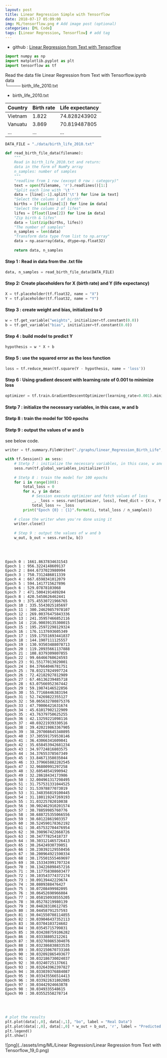 ```yaml
---
layout: post
title: Linear Regression Simple with Tensorflow
date: 2018-07-17 05:09:00
img: ML/tensorflow.png # Add image post (optional)
categories: [ML Code] 
tags: [Linear Regression, Tensorflow] # add tag
---
```


+ github : [Linear Regression from Text with Tensorflow](https://nbviewer.jupyter.org/github/gaussian37/Deep-Learning/blob/master/Library/Tensorflow/Linear%20Regression/Linear%20Regression%20from%20Text%20with%20Tensorflow.ipynb)


```python
import numpy as np
import matplotlib.pyplot as plt
import tensorflow as tf
```

Read the data file
Linear Regression from Text with Tensorflow.ipynb <br>
data <br>
└──── birth_life_2010.txt <br>

+ birth_life_2010.txt

| Country | Birth rate | Life expectancy |
|---------|------------|-----------------|
| Vietnam | 1.822      | 74.828243902    |
| Vanuatu | 3.869      | 70.819487805    |
| ...     | ...        | ...             |



```python
DATA_FILE = "./data/birth_life_2010.txt"
```


```python
def read_birth_file_data(filename):
    """
    Read in birth_life_2010.txt and return:
    data in the form of NumPy array
    n_samples: number of samples
    """        
    "readline from 1 row (except 0 row : category)"
    text = open(filename, 'r').readlines()[1:]   
    "Split each line with '\t'"
    data = [line[:-1].split('\t') for line in text]
    "Select the column 1 of birth"
    births = [float(line[1]) for line in data]
    "Select the column 2 of lifes"
    lifes = [float(line[2]) for line in data]
    "Zip birth & lifes"
    data = list(zip(births, lifes))
    "The number of samples"
    n_samples = len(data)
    "Transform data type from list to np.array"
    data = np.asarray(data, dtype=np.float32)
    
    return data, n_samples
```

#### Step 1 : Read in data from the .txt file


```python
data, n_samples = read_birth_file_data(DATA_FILE)
```

#### Step 2: Create placeholders for X (birth rate) and Y (life expectancy)


```python
X = tf.placeholder(tf.float32, name = "X")
Y = tf.placeholder(tf.float32, name = "Y")
```

#### Step 3 : create weight and bias, initialized to 0


```python
w = tf.get_variable("weights", initializer=tf.constant(0.0))
b = tf.get_variable("bias", initializer=tf.constant(0.0))
```

#### Step 4 : build model to predict Y


```python
hypothesis = w * X + b
```

#### Step 5 : use the squared error as the loss function


```python
loss = tf.reduce_mean(tf.square(Y - hypothesis, name = 'loss'))
```

#### Step 6 : Using gradient descent with learning rate of 0.001 to minimize loss


```python
optimizer = tf.train.GradientDescentOptimizer(learning_rate=0.001).minimize(loss)
```

#### Stetp 7 : initialize the necessary variables, in this case, w and b
#### Stetp 8 : train the model for 100 epochs
#### Stetp 9 : output the values of w and b

see below code.


```python
writer = tf.summary.FileWriter("./graphs/linear_Regression_Birth_Life", tf.get_default_graph())
```


```python
with tf.Session() as sess:
    # Stetp 7 : initialize the necessary variables, in this case, w and b
    sess.run(tf.global_variables_initializer())
    
    # Stetp 8 : train the model for 100 epochs
    for i in range(100):
        total_loss = 0
        for x, y in data:
            # Session execute optimizer and fetch values of loss
            _, _loss = sess.run([optimizer, loss], feed_dict = {X:x, Y:y})
            total_loss += _loss
        print("Epoch {0} : {1}".format(i, total_loss / n_samples))
    
    # close the writer when you're done using it
    writer.close()
    
    # Step 9 : output the values of w and b
    w_out, b_out = sess.run([w, b])   
```
<br><br>

    Epoch 0 : 1661.8637834631543
    Epoch 1 : 956.3224148609137
    Epoch 2 : 844.6737023980994
    Epoch 3 : 750.7312486011339
    Epoch 4 : 667.6598341012079
    Epoch 5 : 594.1417715627896
    Epoch 6 : 529.07878103068
    Epoch 7 : 471.5004191489204
    Epoch 8 : 420.5458626462441
    Epoch 9 : 375.45530721966765
    Epoch 10 : 335.5543025185697
    Epoch 11 : 300.24629857978107
    Epoch 12 : 269.00376475843336
    Epoch 13 : 241.35957466852116
    Epoch 14 : 216.90039135300015
    Epoch 15 : 195.25972298129324
    Epoch 16 : 176.1137693605349
    Epoch 17 : 159.17551693441837
    Epoch 18 : 144.1907111125557
    Epoch 19 : 130.93503488078713
    Epoch 20 : 119.20935661137888
    Epoch 21 : 108.8379309807855
    Epoch 22 : 99.66466760624593
    Epoch 23 : 91.55177013029001
    Epoch 24 : 84.37664046781751
    Epoch 25 : 78.03217824997724
    Epoch 26 : 72.42182927812989
    Epoch 27 : 67.46136239485718
    Epoch 28 : 63.07566952367442
    Epoch 29 : 59.19874146522856
    Epoch 30 : 55.77168446383194
    Epoch 31 : 52.74269822355127
    Epoch 32 : 50.065632780875376
    Epoch 33 : 47.70006421631674
    Epoch 34 : 45.61017902122909
    Epoch 35 : 43.76379750625255
    Epoch 36 : 42.13259221098116
    Epoch 37 : 40.69221939330516
    Epoch 38 : 39.420219863367905
    Epoch 39 : 38.297008645340895
    Epoch 40 : 37.305591759538146
    Epoch 41 : 36.43066341609841
    Epoch 42 : 35.658453942681234
    Epoch 43 : 34.97724816803575
    Epoch 44 : 34.37655378567349
    Epoch 45 : 33.84671358035044
    Epoch 46 : 33.379665882282545
    Epoch 47 : 32.96800991297258
    Epoch 48 : 32.60548541990942
    Epoch 49 : 32.28618434173986
    Epoch 50 : 32.004961317298495
    Epoch 51 : 31.757531331044525
    Epoch 52 : 31.53978877073019
    Epoch 53 : 31.348356819100445
    Epoch 54 : 31.180119247269193
    Epoch 55 : 31.03225782010038
    Epoch 56 : 30.902462910201574
    Epoch 57 : 30.78859985760776
    Epoch 58 : 30.688725355066556
    Epoch 59 : 30.60122861903357
    Epoch 60 : 30.524590178362192
    Epoch 61 : 30.457532704476954
    Epoch 62 : 30.398967422668726
    Epoch 63 : 30.34777825418737
    Epoch 64 : 30.303121465726413
    Epoch 65 : 30.26424930739051
    Epoch 66 : 30.230392129550456
    Epoch 67 : 30.200964921590334
    Epoch 68 : 30.175501555469697
    Epoch 69 : 30.153343991707324
    Epoch 70 : 30.134226098457216
    Epoch 71 : 30.117758308603477
    Epoch 72 : 30.103543774372174
    Epoch 73 : 30.09139442229674
    Epoch 74 : 30.0809388476427
    Epoch 75 : 30.07208499982095
    Epoch 76 : 30.06452690966084
    Epoch 77 : 30.058150938555205
    Epoch 78 : 30.05278219980139
    Epoch 79 : 30.04828310612785
    Epoch 80 : 30.04458791257593
    Epoch 81 : 30.041550708114855
    Epoch 82 : 30.039046437352113
    Epoch 83 : 30.03704103724602
    Epoch 84 : 30.03545715799831
    Epoch 85 : 30.034288759106282
    Epoch 86 : 30.03338805212261
    Epoch 87 : 30.032769865304076
    Epoch 88 : 30.032386838833535
    Epoch 89 : 30.032150670733166
    Epoch 90 : 30.032092865493677
    Epoch 91 : 30.032186730024037
    Epoch 92 : 30.03240725137661
    Epoch 93 : 30.032643962397827
    Epoch 94 : 30.033039376884087
    Epoch 95 : 30.033435566514413
    Epoch 96 : 30.033922631802085
    Epoch 97 : 30.03442924663878
    Epoch 98 : 30.0349335548615
    Epoch 99 : 30.03552558278714
    
<br><br>    


```python
# plot the results
plt.plot(data[:,0], data[:,1], "bo", label = "Real Data")
plt.plot(data[:,0], data[:,0] * w_out + b_out, 'r', label = "Predicted data")
plt.legend()
plt.show()
```


![png](../assets/img/ML/Linear Regression/Linear Regression from Text with Tensorflow_19_0.png)


```python

```
